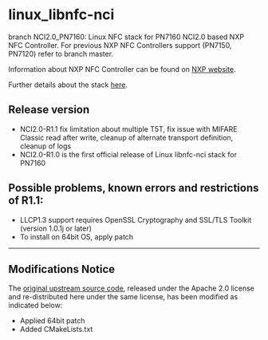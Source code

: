 linux_libnfc-nci
================

branch NCI2.0_PN7160: Linux NFC stack for PN7160 NCI2.0 based NXP NFC Controller.
For previous NXP NFC Controllers support (PN7150, PN7120) refer to branch master.

Information about NXP NFC Controller can be found on [NXP website](https://www.nxp.com/products/identification-and-security/nfc/nfc-reader-ics:NFC-READER).

Further details about the stack [here](https://www.nxp.com/doc/AN13287).

Release version
---------------
- NCI2.0-R1.1 fix limitation about multiple T5T, fix issue with MIFARE Classic read after write, cleanup of alternate transport definition, cleanup of logs 
- NCI2.0-R1.0 is the first official release of Linux libnfc-nci stack for PN7160

Possible problems, known errors and restrictions of R1.1:
---------------------------------------------------------
- LLCP1.3 support requires OpenSSL Cryptography and SSL/TLS Toolkit (version 1.0.1j or later)
- To install on 64bit OS, apply patch

---

Modifications Notice
--------------------
The [original upstream source code](https://github.com/NXPNFCLinux/linux_libnfc-nci), released under the Apache 2.0 license and re-distributed here under the same license, has been modified as indicated below:

- Applied 64bit patch
- Added CMakeLists.txt

